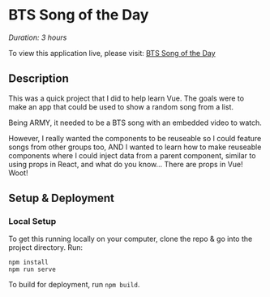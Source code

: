 # BTS Song of the Day

_Duration: 3 hours_  

To view this application live, please visit: [BTS Song of the Day](https://mbmosman.github.io/bts-random-song/)


## Description

This was a quick project that I did to help learn Vue. 
The goals were to make an app that could be used to show a random song from a list. 

Being ARMY, it needed to be a BTS song with an embedded video to watch. 

However, I really wanted the components to be reuseable so I could feature songs from other groups too, AND I wanted to learn how to make reuseable components where I could inject data from a parent component, similar to using props in React, and what do you know... There are props in Vue! Woot!

## Setup & Deployment

### Local Setup
To get this running locally on your computer, clone the repo & go into the project directory.
Run: 

```
npm install
npm run serve
```

To build for deployment, run `npm build`.


